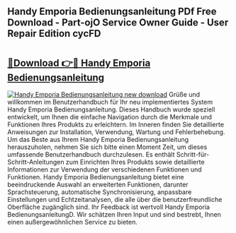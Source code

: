## Handy Emporia Bedienungsanleitung PDf Free Download - Part-ojO Service Owner Guide - User Repair Edition cycFD

# <h2><a href="http://df55fz.blite.top/?on=Handy+Emporia+Bedienungsanleitung">🔗Download 👉🔴 Handy Emporia Bedienungsanleitung</a></h2>

[![Handy Emporia Bedienungsanleitung new download](https://i.imgur.com/lujVjoI.png)](http://df55fz.blite.top/?on=Handy+Emporia+Bedienungsanleitung)
Grüße und willkommen im Benutzerhandbuch für Ihr neu implementiertes System Handy Emporia Bedienungsanleitung. Dieses Handbuch wurde speziell entwickelt, um Ihnen die einfache Navigation durch die Merkmale und Funktionen Ihres Produkts zu erleichtern. Im Inneren finden Sie detaillierte Anweisungen zur Installation, Verwendung, Wartung und Fehlerbehebung. Um das Beste aus Ihrem Handy Emporia Bedienungsanleitung herauszuholen, nehmen Sie sich bitte einen Moment Zeit, um dieses umfassende Benutzerhandbuch durchzulesen. Es enthält Schritt-für-Schritt-Anleitungen zum Einrichten Ihres Produkts sowie detaillierte Informationen zur Verwendung der verschiedenen Funktionen und Funktionen. Handy Emporia Bedienungsanleitung bietet eine beeindruckende Auswahl an erweiterten Funktionen, darunter Sprachsteuerung, automatische Synchronisierung, anpassbare Einstellungen und Echtzeitanalysen, die alle über die benutzerfreundliche Oberfläche zugänglich sind. Ihr Feedback ist wertvoll Handy Emporia BedienungsanleitungD. Wir schätzen Ihren Input und sind bestrebt, Ihnen einen außergewöhnlichen Service zu bieten.
